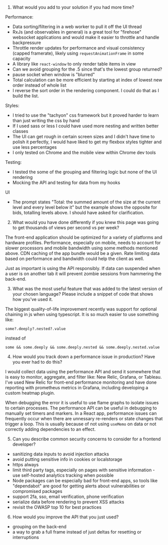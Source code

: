 1. What would you add to your solution if you had more time?

Performance:

- Data sorting/filtering in a web worker to pull it off the UI thread
- RxJs (and observables in general) is a great tool for "firehose" websocket applications and would make it easier to throttle
  and handle backpressure
- Throttle render updates for performance and visual consistency (capped framerate), likely using `requestAnimationFrame` in some capacity
- A library like `react-window` to only render table items in view
- Can we avoid grouping for the .5 since that's the lowest group returned?
- pause socket when window is "blurred"
- Total calculation can be more efficient by starting at index of lowest new order instead of whole list
- I reverse the sort order in the rendering component. I could do that as I build the list.

Styles:

- I tried to use the "tachyon" css framework but it proved harder to learn than just writing the css by hand
- If I used sass or less I could have used more nesting and written better classes
- The UI can get rough in certain screen sizes and I didn't have time to polish it perfectly, I would have liked to get my flexbox styles tighter and use less percentages
- I only tested on Chrome and the mobile view within Chrome dev tools

Testing:

- I tested the some of the grouping and filtering logic but none of the UI rendering
- Mocking the API and testing for data from my hooks

UI

- The prompt states "Total: the summed amount of the size at the current level and every level below it" but the example shows the opposite for bids, totalling levels above. I should have asked for clarification.

2. What would you have done differently if you knew this page was going to get thousands of views
   per second vs per week?

The front-end application should be optimized for a variety of platforms and hardware profiles. Performance, especially on mobile, needs to account for slower processors and mobile bandwidth using some methods mentioned above. CDN caching of the app bundle would be a given. Rate limiting data based on performance and bandwidth could help the client as well.

Just as important is using the API responsibly. If data can suspended when a user is on another tab it will prevent zombie sessions from hammering the back-end.

3. What was the most useful feature that was added to the latest version of your chosen language?
   Please include a snippet of code that shows how you've used it.

The biggest quality-of-life improvement recently was support for optional chaining in js when using typescript. It is so much easier to use something like:

```
some?.deeply?.nested?.value
```

instead of

```
some && some.deeply && some.deeply.nested && some.deeply.nested.value
```

4. How would you track down a performance issue in production? Have you ever had to do this?

I would collect data using the performance API and send it somewhere that is easy to monitor, aggregate, and filter like: New Relic, Grafana, or Tableau. I've used New Relic for front-end performance monitoring and have done reporting with prometheus metrics in Grafana, including developing a custom heatmap plugin.

When debugging the error it is useful to use flame graphs to isolate issues to certain processes. The performance API can be useful in debugging to manually set timers and markers. In a React app, performance issues can frequently occur when there are unnessary re-renders or state changes that trigger a loop. This is usually because of not using `useMemo` on data or not correctly adding dependencies to an effect.

5. Can you describe common security concerns to consider for a frontend developer?

- sanitizing data inputs to avoid injection attacks
- avoid putting sensitive info in cookies or localstorage
- https always
- limit third party tags, especially on pages with sensitive information - use self-hosted analytics tracking when possible
- Node packages can be especially bad for front-end apps, so tools like "dependabot" are good for getting alerts about vulnerabilities or compromised packages
- support 2fa, sso, email verification, phone verification
- serialize data before rendering to prevent XSS attacks
- revisit the OWASP top 10 for best practices

6. How would you improve the API that you just used?

- grouping on the back-end
- a way to grab a full frame instead of just deltas for resetting or interruptions
